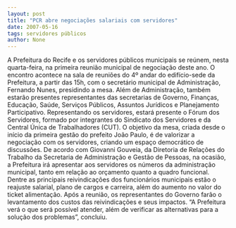 ```yaml
---
layout: post
title: "PCR abre negociações salariais com servidores"
date: 2007-05-16
tags: servidores públicos
author: None
---
```

A Prefeitura do Recife e os servidores p&uacute;blicos municipais se re&uacute;nem, nesta quarta-feira, na primeira reuni&atilde;o municipal de negocia&ccedil;&atilde;o deste ano. O encontro acontece na sala de reuni&otilde;es do 4&ordm; andar do edif&iacute;cio-sede da Prefeitura, a partir das 15h, com o secret&aacute;rio municipal de Administra&ccedil;&atilde;o, Fernando Nunes, presidindo a mesa.
Al&eacute;m de Administra&ccedil;&atilde;o, tamb&eacute;m estar&atilde;o presentes representantes das secretarias de Governo, Finan&ccedil;as, Educa&ccedil;&atilde;o, Sa&uacute;de, Servi&ccedil;os P&uacute;blicos, Assuntos Jur&iacute;dicos e Planejamento Participativo. Representando os servidores, estar&aacute; presente o F&oacute;rum dos Servidores, formado por integrantes do Sindicato dos Servidores e da Central &Uacute;nica de Trabalhadores (CUT). O objetivo da mesa, criada desde o in&iacute;cio da primeira gest&atilde;o do prefeito Jo&atilde;o Paulo, &eacute; de valorizar a negocia&ccedil;&atilde;o com os servidores, criando um espa&ccedil;o democr&aacute;tico de discuss&otilde;es.
De acordo com Giovanni Gouveia, da Diretoria de Rela&ccedil;&otilde;es do Trabalho da Secretaria de Administra&ccedil;&atilde;o e Gest&atilde;o de Pessoas, na ocasi&atilde;o, a Prefeitura ir&aacute; apresentar aos servidores os n&uacute;meros da administra&ccedil;&atilde;o municipal, tanto em rela&ccedil;&atilde;o ao or&ccedil;amento quanto a quadro funcional. 
Dentre as principais reivindica&ccedil;&otilde;es dos funcion&aacute;rios municipais est&atilde;o o reajuste salarial, plano de cargos e carreira, al&eacute;m do aumento no valor do ticket alimenta&ccedil;&atilde;o. Ap&oacute;s a reuni&atilde;o, os representantes do Governo far&atilde;o o levantamento dos custos das reivindica&ccedil;&otilde;es e seus impactos. &ldquo;A Prefeitura ver&aacute; o que ser&aacute; poss&iacute;vel atender, al&eacute;m de verificar as alternativas para a solu&ccedil;&atilde;o dos problemas&rdquo;, concluiu. 